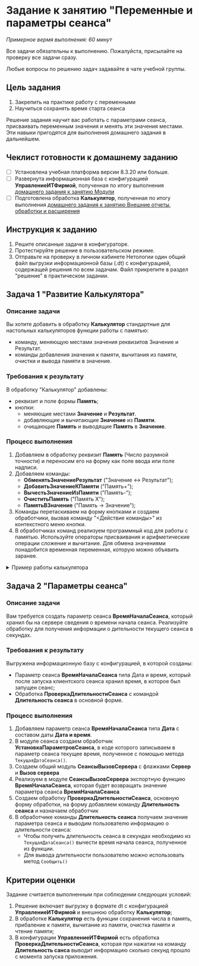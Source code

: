 # Задание к занятию "Переменные и параметры сеанса"
_Примерное вермя выполнения: 60 минут_

Все задачи обязательны к выполнению. Пожалуйста, присылайте на проверку все задачи сразу.

Любые вопросы по решению задач задавайте в чате учебной группы.

## Цель задания

1. Закрепить на практике работу с переменными
2. Научиться сохранять время старта сеанса

Решение задания научит вас работать с параметрами сеанса, присваивать переменным значения и менять эти значения местами. Эти навыки пригодятся для выполнения домашнего задания в дальнейшем.

## Чеклист готовности к домашнему заданию

- [ ] Установлена учебная платформа версии 8.3.20 или больше.
- [ ] Развернута информационная база с конфигурацией **УправлениеИТФирмой**, полученная по итогу выполнения [домашнего задания к занятию Модули](/homework-2-1.md)
- [ ] Подготовлена обработка **Калькулятор**, полученная по итогу выполнения [домашнего задания к занятию Внешние отчеты, обработки и расширения](/homework-1-6.md)

## Инструкция к заданию

1. Решите описанные задачи в конфигураторе.
2. Протестируйте решение в пользовательском режиме.
3. Отправьте на проверку в личном кабинете Нетологии один общий файл выгрузки информационной базы (.dt) с конфигурацией, содержащей решения по всем задачам. Файл прикрепите в раздел "решение" в практическом задании.

## Задача 1 "Развитие Калькулятора"

### Описание задачи

Вы хотите добавить в обработку **Калькулятор** стандартные для настольных калькуляторов функции работы с памятью:
- команду, меняющую местами значения реквизитов Значение и Результат.
- команды добавления значения к памяти, вычитания из памяти, очистки и вывода памяти в значение.

### Требования к результату
В обработку "Калькулятор" добавлены:
* реквизит и поле формы **Память**;
* кнопки:
  * меняющие местами **Значение** и **Результат**.
  * добавляющие и вычитающие **Значение** из **Памяти**.
  * очищающие **Память** и выводящие **Память** в **Значение**.

### Процесс выполнения

1. Добавляем в обработку реквизит **Память** (Число разумной точности) и переносим его на форму как поле ввода или поле надписи.
2. Добавляем команды:
    * **ОбменятьЗначениеРезультат** ("Значение <-> Результат");
    * **ДобавитьЗначениеКПамяти** ("Память+");
    * **ВычестьЗначениеИзПамяти** ("Память-");
    * **ОчиститьПамять** ("Память Х");
    * **ПамятьВЗначение** ("Память -> Значение");
3. Команды перетаскиваем на форму кнопками и создаем обработчики, вызвав команду "<Действие команды>" из контекстного меню кнопки.
4. В обработчиках команд реализуем программный код для работы с памятью. Используйте операторы присваивания и арифметические операции сложение и вычитание. Для обмена значениями понадобится временная переменная, которую можно объявить заранее.

<details>
      <summary>Пример работы калькулятора</summary>

<p align="center" width="100%">
  <img width="75%" src="Examples/img/example-2-2-1.gif"> 
</p>

</details>

## Задача 2 "Параметры сеанса"

### Описание задачи
Вам требуется создать параметр сеанса **ВремяНачалаСеанса**, который хранил бы на сервере сведения о времени начала сеанса. Реализуйте обработку для получения информации о дительности текущего сеанса в секундах.

### Требования к результату
Выгружена информационную базу с конфигурацией, в которой созданы:
- Параметр сеанса **ВремяНачалаСеанса** типа Дата и время, который после запуска клиентского сеанса хранил время, в которое был запущен сеанс;
- Обработка **ПроверкаДлительностиСеанса** с командой **Длительность сеанса** в основной форме.

### Процесс выполнения

1. Добавляем параметр сеанса **ВремяНачалаСеанса** типа **Дата** с составом даты **Дата и время**.
2. В модуле сеанса создаем обработчик **УстановкаПараметровСеанса**, в коде которого записываем в параметр сеанса текущее время, полученное с помощью метода `ТекущаяДатаСеанса()`.
3. Создаем общий модуль **СеансыВызовСервера** с флажками **Сервер** и **Вызов сервера**
4. Реализуем в модуле **СеансыВызовСервера** экспортную функцию **ВремяНачалаСеанса**, которая будет возвращать значение параметра сеанса **ВремяНачалаСеанса**
5. Создаем обработку **ПроверкаДлительностиСеанса**, основную форму обработки, на форму добавляем команду **Длительность сеанса** и назначаем обработчик
6. В обработчике команды **Длительность сеанса** получаем значение параметра сеанса и выводим пользователю информацию о длительности сеанса:
    - Чтобы получить длительность сеанса в секундах необходимо из `ТекущаяДатаСеанса()` вычести время начала сеанса, полученное из функции.
    - Для вывода длительности пользователю можно использовать метод `Сообщить()`

## Критерии оценки

Задание считается выполненным при соблюдении следующих условий:
1. Решение включает выгрузку в формате dt с конфигурацией **УправлениеИТФирмой** и внешнюю обработку **Калькулятор**;
2. В обработке **Калькулятор** есть функции сохранения числа в память, прибаление к памяти, вычитание из памяти, очистка памяти и чтение памяти;
3. В конфигурации **УправлениеИТФирмой** есть обработка **ПроверкаДлительностиСеанса**, которая при нажатии на команду **Длительность санса** выводит информацию сколько секунд прошло с момента запуска приложения.
